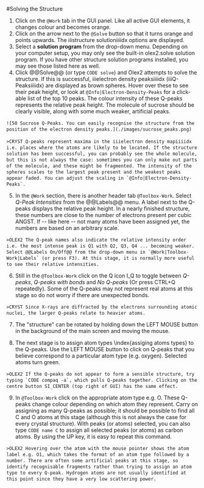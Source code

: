 #Solving the Structure

1.    Click on the `@Work` tab in the GUI panel. Like all active GUI elements, it changes colour and becomes orange.
2.    Click on the arrow next to the `@Solve` button so that it turns orange and points upwards. The iiistructure solutioniiiidx options are displayed.
3.    Select a **solution program** from the drop-down menu. Depending on your computer setup, you may only see the built-in olex2.solve solution program. If you have other structure solution programs installed, you may see those listed here as well.
4.    Click @@Solve@@ (or type `CODE solve`) and Olex2 attempts to solve the structure. If this is successful, iiielectron density peaksiiiidx (iiiQ-Peaksiiiidx) are displayed as brown spheres. Hover over these to see their peak height, or look at `@Info|Electron-Density-Peaks` for a click-able list of the top 10 peaks. The colour intensity of these Q-peaks represents the relative peak height. The molecule of sucrose should be clearly visible, along with some much weaker, artificial peaks.

    ![50 Sucrose Q-Peaks. You can easily recognise the structure from the position of the electron density peaks.](./images/sucrose_peaks.png)

    >CRYST Q-peaks represent maxima in the iiielectron density mapiiiidx  i.e. places where the atoms are likely to be located. If the structure solution has been successful, you can probably see the whole molecule, but this is not always the case: sometimes you can only make out parts of the molecule, and these might be fragmented. The intensity of the spheres scales to the largest peak present and the weakest peaks appear faded. You can adjust the scaling in `@Info|Electron-Density-Peaks`.

5.    In the `@Work` section, there is another header tab `@Toolbox-Work`. Select *Q-Peak Intensities* from the @@Labels@@ menu. A label next to the Q-peaks displays the relative peak height. In a nearly finished structure, these numbers are close to the number of electrons present per cubic ANGST. If -- like here -- not many atoms have been assigned yet, the numbers are based on an arbitrary scale.

    >OLEX2 The Q-peak names also indicate the relative intensity order i.e. the most intense peak is Q1 with Q2, Q3, Q4 ... becoming weaker. Select @@Labels On/Off@@ from the drop-down menu in `@Work|Toolbox-Work|Labels` (or press F3). At this stage, it is normally more useful to see their relative intensities.

6.    Still in the `@Toolbox-Work` click on the Q icon I_Q to toggle between *Q-peaks*, *Q-peaks with bonds* and *No Q-peaks* (Or press CTRL+Q repeatedly). Some of the Q-peaks may not represent real atoms at this stage so do not worry if there are unexpected bonds.

    >CRYST Since X-rays are diffracted by the electrons surrounding atomic nuclei, the larger Q-peaks relate to heavier atoms.

7.    The "structure" can be rotated by holding down the LEFT MOUSE button in the background of the main screen and moving the mouse.

8.    The next stage is to assign atom types \index{assiging atoms types} to the Q-peaks. Use the LEFT MOUSE button to click on Q-peaks that you believe correspond to a particular atom type (e.g. oxygen). Selected atoms turn green.

    >OLEX2 If the Q-peaks do not appear to form a sensible structure, try typing `CODE compaq -a`, which pulls Q-peaks together. Clicking on the centre button SI_CENTER (top right of GUI) has the same effect.

9.    In `@Toolbox-Work` click on the appropriate atom type e.g. O. These Q-peaks change colour depending on which atom they represent. Carry on assigning as many Q-peaks as possible; it should be possible to find all C and O atoms at this stage (although this is not always the case for every crystal structure). With peaks (or atoms) selected, you can also type `CODE name C` to assign all selected peaks (or atoms) as carbon atoms. By using the UP key, it is easy to repeat this command.

    >OLEX2 Hovering over the atom with the mouse pointer shows the atom label e.g. O1, which takes the format of an atom type followed by a number. There are often some artificial peaks at this stage, so identify recognisable fragments rather than trying to assign an atom type to every Q-peak. Hydrogen atoms are not usually identified at this point since they have a very low scattering power.
